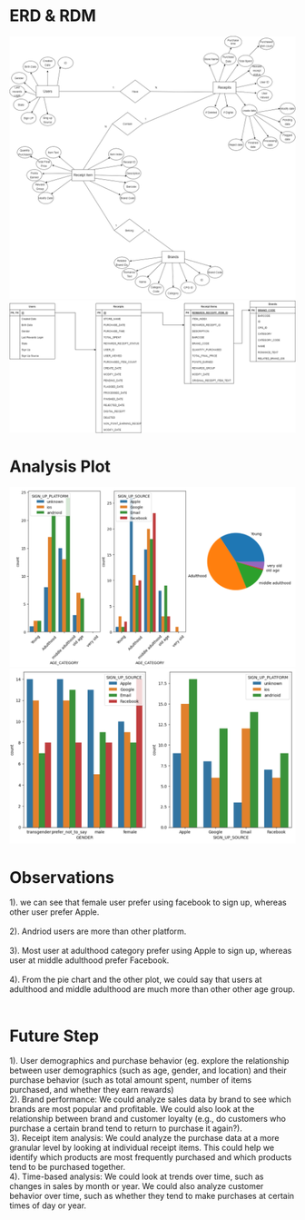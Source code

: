 # ERD & RDM
![](./ERD.drawio.png)
![](./RDBM.drawio.png)


# Analysis Plot
![](./Python_plot/age_category_platform_source.png)
![](./Python_plot/gender_platform_source.png)


# Observations
1). we can see that female user prefer using facebook to sign up, whereas other user prefer Apple.<br />
<br />
2). Andriod users are more than other platform. <br />
<br />
3). Most user at adulthood category prefer using Apple to sign up, whereas user at middle adulthood prefer Facebook. <br />
<br />
4). From the pie chart and the other plot, we could say that users at adulthood and middle adulthood are much more than other other age group. <br />
<br />


# Future Step
1). User demographics and purchase behavior (eg. explore the relationship between user demographics (such as age, gender, and location) and their purchase behavior (such as total amount spent, number of items purchased, and whether they earn rewards)  <br />
2). Brand performance: We could analyze sales data by brand to see which brands are most popular and profitable. We could also look at the relationship between brand and customer loyalty (e.g., do customers who purchase a certain brand tend to return to purchase it again?). <br />
3). Receipt item analysis: We could analyze the purchase data at a more granular level by looking at individual receipt items. This could help we identify which products are most frequently purchased and which products tend to be purchased together. <br />
4). Time-based analysis: We could look at trends over time, such as changes in sales by month or year. We could also analyze customer behavior over time, such as whether they tend to make purchases at certain times of day or year. <br />
